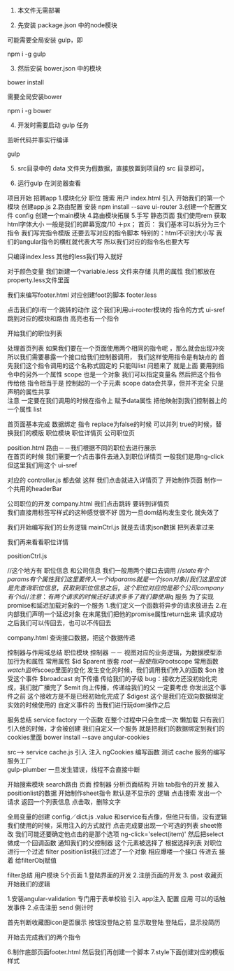 1. 本文件无需部署

2. 先安装 package.json 中的node模块

可能需要全局安装 gulp，即

npm i -g gulp

3. 然后安装 bower.json 中的模块

bower install

需要全局安装bower

npm i -g bower


4. 开发时需要启动 gulp 任务

监听代码并事实行编译

gulp

5. src目录中的 data 文件夹为假数据，直接放置到项目的 src 目录即可。

6. 运行gulp  在浏览器查看


项目开始    招聘app
1.模块化分
  职位  搜索  用户   index.html   引入 开始我们的第一个模块  创建app.js
2.路由配置    安装   npm install --save ui-router
3.创建一个配置文件    config  创建一个main模块
4.路由模块拓展
5.手写   静态页面   我们使用rem    获取html字体大小  一般是我们的屏幕宽度/10 ＋px；
首页：  我们基本可以拆分为三个指令
我们写完指令模版   还要去写对应的指令脚本
特别的：html不识别大小写   我们的angular指令的横杠就代表大写  所以我们对应的指令名也要大写<div app-head></div>
只编译index.less  其他的less我们导入就好

 对于颜色变量  我们新建一个variable.less 文件来存储
 共用的属性    我们都放在property.less文件里面

 我们来编写footer.html 对应创建foot的脚本  footer.less

 点击我们的li有一个跳转的动作  这个我们利用ui-rooter模块的  指令的方式  ui-sref 跳到对应的模块和路由  高亮也有一个指令

  开始我们的职位列表

  处理首页列表  如果我们要在一个页面使用两个相同的指令呢 ，那么就会出现冲突  所以我们需要暴露一个接口给我们控制器调用，
  我们这样使用指令是有缺点的  首先我们这个指令调用的这个名称式固定的 只能叫list 问题来了 就是上面
  要用到指令中的另外一个属性  scope 也是一个对象 我们可以指定变量名 然后把这个指令传给他  指令相当于是
  控制起的一个子元素  scope data会共享，但并不完全 只是声明的属性共享  
  注意  一定要在我们调用的时候在指令上  赋予data属性  把他映射到我们控制器上的一个属性 list


首页面基本完成  数据绑定 指令  replace为false的时候 可以并列 true的时候，替换我们的模版
职位模块   职位详情页  公司职位页

position.html    路由－－我们根据不同的职位去进行展示  
在首页的时候  我们需要一个点击事件去进入到职位详情页 一般我们是用ng-click  但这里我们用这个 ui-sref

  对应的 controller.js  都去做  这样  我们点击就进入详情页了   开始制作页面
  制作一个共用的headerBar

 公司职位的开发    company.html   我们点击跳转  要转到详情页  
 我们直接用标签写样式的这种感觉很不好   因为一旦dom结构发生变化  就失效了

 我们开始编写我们的业务逻辑     mainCtrl.js  就是去请求json数据 把列表拿过来

 我们再来看看职位详情

 positionCtrl.js

 //这个地方有  职位信息 和公司信息   我们一般用两个接口去调用
 //$state 有个params有个属性 我们这里要传入一个id  params就是一个json对象
 // 我们这里应该是先查询职位信息 ，获取到职位信息之后 ，这个职位对应的是那个公司  company有个id
 // 注意：有两个请求的时候还好 请求多多了我们要使用$q 服务 为了实现promise和延迟加载对象的一个服务
  1.我们定义一个函数将异步的请求放进去
  2.在内部我们声明一个延迟对象 在末尾我们把他的promise属性return出来  请求成功之后我们可以传回去，也可以不传回去


  company.html   查询接口数据，把这个数据传递


  控制器与作用域总结
  职位模块 控制器 －－ 视图对应的业务逻辑，为数据模型添加行为和属性
  常用属性     $id    $parent  嵌套  $root  一般使指向$rootscope
  常用函数     $watch 监听$scoep里面的变化 发生变化的时候，我们调用我们传入的函数
  $on 接受这个事件  $broadcast 向下传播 传给我们的子级   bug：接收方还没初始化完成，我们就广播完了
  $emit  向上传播，传递给我们的父  一定要考虑  你发出这个事件之前 这个接收方是不是已经初始化完成了
  $digest 这个是我们在双向数据绑定实效的时候使用的   自定义事件的
    当我们进行玩dom操作之后

  服务总结   service factory 一个函数 在整个过程中只会生成一次 懒加载 只有我们引入他的时候，才会被创建
  我们自定义一个服务  就是把我们的数据绑定到我们的cookies里面 bower install --save angular-cookies

  src--> service cache.js   引入  注入   ngCookies  编写函数 测试 cache  服务的编写
  服务工厂  
  gulp-plumber 一旦发生错误，线程不会直接中断


  开始搜索模块  search路由 页面 控制器 分析页面结构
  开始 tab指令的开发  接入positionlist的数据
  开始制作sheet指令  默认是不显示的
  逻辑  点击搜索 发出一个请求 返回一个列表信息  点击取，删除文字

  全局变量的创建
  config／dict.js    .value 和service有点像，但他只有值，没有逻辑
  我们使用的时候，采用注入的方式就行
  点击完成要出现一个可选的列表   sheet修改
  我们可能还要确定他点击的是那个选项 ng-click='select(item)' 然后把select做成一个回调函数
  通知我们的父控制器  这个元素被选择了
  根据选择列表 对职位进行一个过滤  filter  positionlist我们过滤了一个对象  相应爆喽一个接口 传进去
  接着 给filterObj赋值

  filter总结
  用户模块
  5个页面  1.登陆界面的开发  2.注册页面的开发 3. post 收藏页
  开始我们的逻辑

  1.安装angular-validation  专门用于表单校验  引入 app注入   配置 应用 可以的话触发事件
  2.点击注册   send  倒计时  




 <!--这个地方定位结束之后有一个点亮的动作 我们去指令里面做  link  这个地方我们这样处理
 一般我们写指令都是直接可以用的  这个地方有点特殊
 -->
 <!--我们判断一下图片是否展示 -->

首先判断收藏图icon是否展示  按钮没登陆之前 显示取登陆  登陆后，显示投简历  

开始去完成我们的两个指令   <div app-position-info></div>
<div app-company></div>

6.制作底部页面footer.html   然后我们再创建一个脚本
7.style下面创建对应的模版  样式
